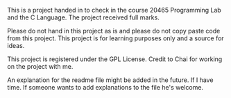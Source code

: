 This is a project handed in to check in the course 20465 Programming Lab and the C Language. The project received full marks.

Please do not hand in this project as is and please do not copy paste code from this project. This project is for learning purposes only and a source for ideas.

This project is registered under the GPL License.
Credit to Chai for working on the project with me.

An explanation for the readme file might be added in the future. If I have time. If someone wants to add explanations to the file he's welcome.